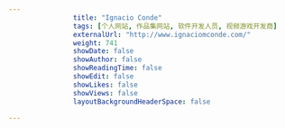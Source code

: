 ---
                title: "Ignacio Conde"
                tags: [个人网站, 作品集网站, 软件开发人员, 视频游戏开发商]
                externalUrl: "http://www.ignaciomconde.com/"
                weight: 741
                showDate: false
                showAuthor: false
                showReadingTime: false
                showEdit: false
                showLikes: false
                showViews: false
                layoutBackgroundHeaderSpace: false
                ---

